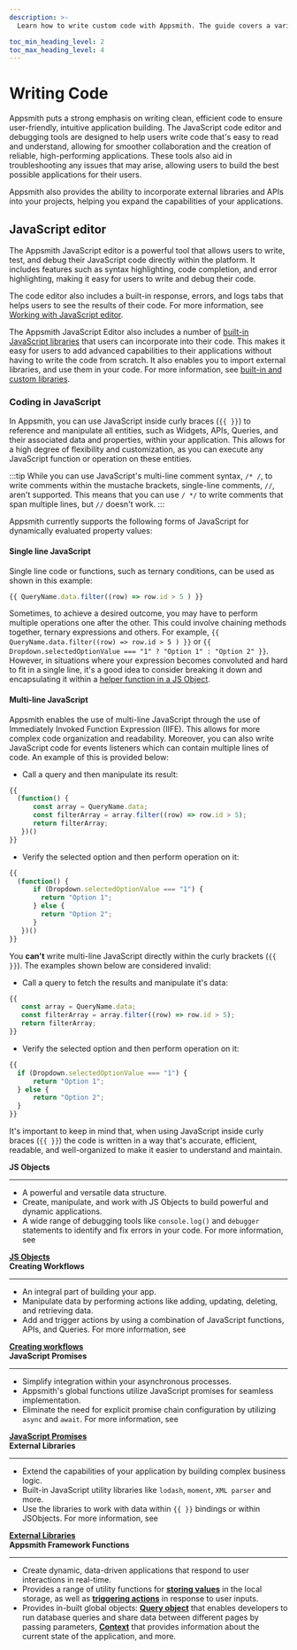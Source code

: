 ```yaml
---
description: >-
  Learn how to write custom code with Appsmith. The guide covers a variety of programming languages, including JavaScript and SQL, and provides examples and best practices to help you get started.

toc_min_heading_level: 2
toc_max_heading_level: 4
---
```


# Writing Code
Appsmith puts a strong emphasis on writing clean, efficient code to ensure user-friendly, intuitive application building. The JavaScript code editor and debugging tools are designed to help users write code that's easy to read and understand, allowing for smoother collaboration and the creation of reliable, high-performing applications. These tools also aid in troubleshooting any issues that may arise, allowing users to build the best possible applications for their users. 

Appsmith also provides the ability to incorporate external libraries and APIs into your projects, helping you expand the capabilities of your applications.

## JavaScript editor
The Appsmith JavaScript editor is a powerful tool that allows users to write, test, and debug their JavaScript code directly within the platform. It includes features such as syntax highlighting, code completion, and error highlighting, making it easy for users to write and debug their code.

<VideoEmbed host="youtube" videoId="tpbY5Jti9d4" title="How to build with JavaScript Editor" caption="How to build with JavaScript Editor" />

The code editor also includes a built-in response, errors, and logs tabs that helps users to see the results of their code. For more information, see [Working with JavaScript editor](core-concepts/writing-code/javascript-editor-beta#working-with-javascript-editor).

The Appsmith JavaScript Editor also includes a number of [built-in JavaScript libraries](/core-concepts/writing-code/ext-libraries#javascript-library-reference) that users can incorporate into their code. This makes it easy for users to add advanced capabilities to their applications without having to write the code from scratch. It also enables you to import external libraries, and use them in your code. For more information, see [built-in and custom libraries](/core-concepts/writing-code/ext-libraries).

### Coding in JavaScript
In Appsmith, you can use JavaScript inside curly braces (`{{ }}`) to reference and manipulate all entities, such as Widgets, APIs, Queries, and their associated data and properties, within your application. This allows for a high degree of flexibility and customization, as you can execute any JavaScript function or operation on these entities.

:::tip
While you can use JavaScript's multi-line comment syntax, `/* /`, to write comments within the mustache brackets, single-line comments, `//`, aren't supported. This means that you can use `/ */` to write comments that span multiple lines, but `//` doesn't work. 
:::

Appsmith currently supports the following forms of JavaScript for dynamically evaluated property values:

#### Single line JavaScript
Single line code or functions, such as ternary conditions, can be used as shown in this example:

```javascript
{{ QueryName.data.filter((row) => row.id > 5 ) }}
```

Sometimes, to achieve a desired outcome, you may have to perform multiple operations one after the other. This could involve chaining methods together, ternary expressions and others. For example, `{{ QueryName.data.filter((row) => row.id > 5 ) }}` or `{{ Dropdown.selectedOptionValue === "1" ? "Option 1" : "Option 2" }}`.  However, in situations where your expression becomes convoluted and hard to fit in a single line, it's a good idea to consider breaking it down and encapsulating it within a [helper function in a JS Object](/core-concepts/writing-code/javascript-editor-beta#js-object).

#### Multi-line JavaScript
Appsmith enables the use of multi-line JavaScript through the use of Immediately Invoked Function Expression (IIFE). This allows for more complex code organization and readability. Moreover, you can also write JavaScript code for events listeners which can contain multiple lines of code. An example of this is provided below:
* Call a query and then manipulate its result:
```javascript
{{ 
  (function() {
      const array = QueryName.data;
      const filterArray = array.filter((row) => row.id > 5);
      return filterArray;
   })()
}}
```
* Verify the selected option and then perform operation on it:

```javascript
{{ 
  (function() {
      if (Dropdown.selectedOptionValue === "1") {
        return "Option 1";
      } else {
        return "Option 2";
      }
   })()
}}
```

You **can't** write multi-line JavaScript directly within the curly brackets (`{{ }}`). The examples shown below are considered invalid:

* Call a query to fetch the results and manipulate it's data:
```javascript
{{ 
   const array = QueryName.data;
   const filterArray = array.filter((row) => row.id > 5);
   return filterArray;
}}
```
* Verify the selected option and then perform operation on it:
```javascript
{{ 
  if (Dropdown.selectedOptionValue === "1") {
      return "Option 1";
  } else {
      return "Option 2";
  }
}}
```

It's important to keep in mind that, when using JavaScript inside curly braces (`{{ }}`) the code is written in a way that's accurate, efficient, readable, and well-organized to make it easier to understand and maintain. 

<!-- First row for JS OBjects and Creating workflows -->
<div class="containerGridSampleApp">
    <div class="containerColumnSampleApp columnGrid column-one">
        <div class="containerCol">
        <strong >JS Objects </strong>
        </div> <hr/>
        <div class="containerDescription">

* A powerful and versatile data structure.
* Create, manipulate, and work with JS Objects to build powerful and dynamic applications.
* A wide range of debugging tools like `console.log()` and `debugger` statements to identify and fix errors in your code. For more information, see 
<a href="/core-concepts/writing-code/javascript-editor-beta">
        <strong >JS Objects </strong></a>

</div>
        <div class="containerTutorialLink"></div>
    </div>
    <div class="containerColumnSampleApp columnGrid column-two">
        <div class="containerCol">
           <strong>Creating Workflows</strong>
        </div><hr/>
        <div class="containerDescription">

* An integral part of building your app.
* Manipulate data by performing actions like adding, updating, deleting, and retrieving data.
* Add and trigger actions by using a combination of JavaScript functions, APIs, and Queries. For more information, see 
<a href="/core-concepts/writing-code/workflows">
        <strong >Creating workflows </strong></a>

</div>
    </div>
</div>

<!-- Second row for External Library and JavaScript Promises -->

<div class="containerGridSampleApp">
    <div class="containerColumnSampleApp columnGrid column-one">
        <div class="containerCol">
        <strong >JavaScript Promises </strong>
        </div> <hr/>
        <div class="containerDescription">

* Simplify integration within your asynchronous processes.
* Appsmith's global functions utilize JavaScript promises for seamless implementation.
* Eliminate the need for explicit promise chain configuration by utilizing `async` and `await`. For more information, see 
<a href="/core-concepts/writing-code/javascript-editor-beta">
        <strong >JavaScript Promises </strong></a>

</div>
        <div class="containerTutorialLink"></div>
    </div>
    <div class="containerColumnSampleApp columnGrid column-two">
        <div class="containerCol">
           <strong>External Libraries</strong>
        </div><hr/>
        <div class="containerDescription">

* Extend the capabilities of your application by building complex business logic.
* Built-in JavaScript utility libraries like `lodash`, `moment`, `XML parser` and more.
* Use the libraries to work with data within `{{ }}` bindings or within JSObjects. For more information, see 
<a href="/core-concepts/writing-code/ext-libraries">
        <strong >External Libraries </strong></a>
        
</div>
    </div>
</div>

<div>
<div class="containerColumnSampleApp columnGrid column-one">
<div class="containerCol">
  <strong >Appsmith Framework Functions</strong>
</div> <hr/>
 <div class="containerDescription">

* Create dynamic, data-driven applications that respond to user interactions in real-time.
* Provides a range of utility functions for **[storing values](/reference/appsmith-framework/widget-actions/store-value)** in the local storage, as well as **[triggering actions](/reference/appsmith-framework/widget-actions)** in response to user inputs.
* Provides in-built global objects: **[Query object](/reference/appsmith-framework/query-object)** that enables developers to run database queries and share data between different pages by passing parameters, **[Context](/reference/appsmith-framework/context-object)** that provides information about the current state of the application, and more.  


 </div>
</div>
</div>
